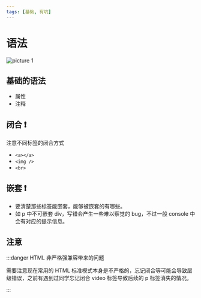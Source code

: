 ```yaml
---
tags: [基础, 有坑]
---
```


# 语法

![picture 1](/img/grammer-acb001fa49d9b485e47dc6b93c40b46dd2c3bd63d5f27ee5fa65bef12aa0e256.png)

## 基础的语法

-   属性
-   注释

## 闭合 ❗️

注意不同标签的闭合方式

-   `<a></a>`
-   `<img />`
-   `<br>`

## 嵌套 ❗️

-   要清楚那些标签能嵌套，能够被嵌套的有哪些。
-   如 p 中不可嵌套 div，写错会产生一些难以察觉的 bug，不过一般 console 中会有对应的提示信息。

## 注意

:::danger HTML 非严格强兼容带来的问题

需要注意现在常用的 HTML 标准模式本身是不严格的，忘记闭合等可能会导致层级错误，之前有遇到过同学忘记闭合 video 标签导致后续的 p 标签消失的情况。

:::
